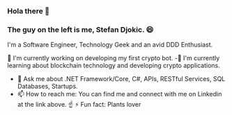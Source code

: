 ### Hola there 👋 
### The guy on the left is me, Stefan Djokic. 😄

I'm a Software Engineer, Technology Geek and an avid DDD Enthusiast.

🔭 I'm currently working on developing my first crypto bot.
-🌱 I'm currently learning about blockchain technology and developing crypto applications.
- 💬 Ask me about .NET Framework/Core, C#, APIs, RESTful Services, SQL Databases, Startups.  
- 📫 How to reach me: You can find me and connect with me on Linkedin at the link above. ☝️
⚡ Fun fact: Plants lover
